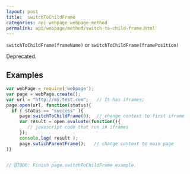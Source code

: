 ```yaml
---
layout: post
title:  switchToChildFrame
categories: api webpage webpage-method
permalink: api/webpage/method/switch-to-child-frame.html
---
```


`switchToChildFrame(frameName)` or `switchToChildFrame(framePosition)`

Deprecated.

## Examples

```javascript
var webPage = require('webpage');
var page = webPage.create();
var url = "http://my.test.com";   // It has iframes;
page.open(url, function(status){
  if ( status == "success" ){
     page.switchToChildFrame(0);  // change context to first iframe
     var result = open.evaluate(function(){
        // javascript code that run in iframes 
     });
     console.log( result );
     page.swtichParentFrame();   // change context to main page
)}


// @TODO: Finish page.switchToChildFrame example.
```








